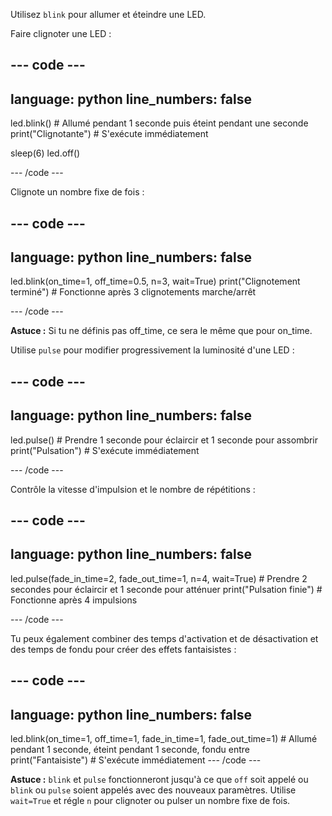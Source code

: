 Utilisez `blink` pour allumer et éteindre une LED.

Faire clignoter une LED :

--- code ---
---
language: python
line_numbers: false
---
led.blink() # Allumé pendant 1 seconde puis éteint pendant une seconde 
print("Clignotante") # S'exécute immédiatement

sleep(6) 
led.off()

--- /code ---

Clignote un nombre fixe de fois :

--- code ---
---
language: python
line_numbers: false
---
led.blink(on_time=1, off_time=0.5, n=3, wait=True) 
print("Clignotement terminé") # Fonctionne après 3 clignotements marche/arrêt

--- /code ---

**Astuce :** Si tu ne définis pas off_time, ce sera le même que pour on_time.

Utilise `pulse` pour modifier progressivement la luminosité d'une LED :

--- code ---
---
language: python
line_numbers: false
---
led.pulse() # Prendre 1 seconde pour éclaircir et 1 seconde pour assombrir 
print("Pulsation") # S'exécute immédiatement

--- /code ---

Contrôle la vitesse d'impulsion et le nombre de répétitions :

--- code ---
---
language: python
line_numbers: false
---
led.pulse(fade_in_time=2, fade_out_time=1, n=4, wait=True) # Prendre 2 secondes pour éclaircir et 1 seconde pour atténuer 
print("Pulsation finie") # Fonctionne après 4 impulsions

--- /code ---

Tu peux également combiner des temps d'activation et de désactivation et des temps de fondu pour créer des effets fantaisistes :

--- code ---
---
language: python
line_numbers: false
---
led.blink(on_time=1, off_time=1, fade_in_time=1, fade_out_time=1) # Allumé pendant 1 seconde, éteint pendant 1 seconde, fondu entre 
print("Fantaisiste") # S'exécute immédiatement
--- /code ---

**Astuce :** `blink` et `pulse` fonctionneront jusqu'à ce que `off` soit appelé ou `blink` ou `pulse` soient appelés avec des nouveaux paramètres. Utilise `wait=True` et régle `n` pour clignoter ou pulser un nombre fixe de fois.
